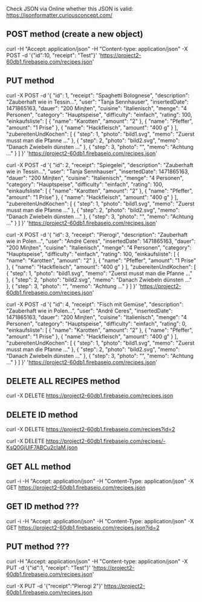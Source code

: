 Check JSON via Online whether this JSON is valid: https://jsonformatter.curiousconcept.com/

## POST method (create a new object)

curl -H "Accept: application/json" -H "Content-type: application/json" -X POST -d '{"id":10, "receipt": "Test"}' 'https://project2-60db1.firebaseio.com/recipes.json'

## PUT method

curl -X POST -d '{
    "id": 1,
    "receipt": "Spaghetti Bolognese",
    "description": "Zauberhaft wie in Tessin...",
    "user": "Tanja Sennhauser",
    "insertedDate": 1471865163,
    "dauer": "200 Minjten",
    "cuisine": "Italienisch",
    "menge": "4 Personen",
    "category": "Hauptspeise",
    "difficulty": "einfach",
    "rating": 100,
    "einkaufsliste": [
      {
        "name": "Karotten",
        "amount": "2"
      },
      {
        "name": "Pfeffer",
        "amount": "1 Prise"
      },
      {
        "name": "Hackfleisch",
        "amount": "400 g"
      }
    ],
    "zubereitenUndKochen": [
      {
        "step": 1,
        "photo": "bild1.svg",
        "memo": "Zuerst musst man die Pfanne ..."
      },
      {
        "step": 2,
        "photo": "bild2.svg",
        "memo": "Danach Zwiebeln dünsten ..."
      },
      {
        "step": 3,
        "photo": "",
        "memo": "Achtung ..."
      }
    ]
  }' 'https://project2-60db1.firebaseio.com/recipes.json'
  
curl -X POST -d '{
    "id": 2,
    "receipt": "Spiegelei",
    "description": "Zauberhaft wie in Tessin...",
    "user": "Tanja Sennhauser",
    "insertedDate": 1471865163,
    "dauer": "200 Minjten",
    "cuisine": "Italienisch",
    "menge": "4 Personen",
    "category": "Hauptspeise",
    "difficulty": "einfach",
    "rating": 100,
    "einkaufsliste": [
      {
        "name": "Karotten",
        "amount": "2"
      },
      {
        "name": "Pfeffer",
        "amount": "1 Prise"
      },
      {
        "name": "Hackfleisch",
        "amount": "400 g"
      }
    ],
    "zubereitenUndKochen": [
      {
        "step": 1,
        "photo": "bild1.svg",
        "memo": "Zuerst musst man die Pfanne ..."
      },
      {
        "step": 2,
        "photo": "bild2.svg",
        "memo": "Danach Zwiebeln dünsten ..."
      },
      {
        "step": 3,
        "photo": "",
        "memo": "Achtung ..."
      }
    ]
  }' 'https://project2-60db1.firebaseio.com/recipes.json'

curl -X POST -d '{
   "id": 3,
   "receipt": "Pierogi",
   "description": "Zauberhaft wie in Polen...",
   "user": "André Ceres",
   "insertedDate": 1471865163,
   "dauer": "200 Minjten",
   "cuisine": "Italienisch",
   "menge": "4 Personen",
   "category": "Hauptspeise",
   "difficulty": "einfach",
   "rating": 100,
   "einkaufsliste": [
     {
       "name": "Karotten",
       "amount": "2"
     },
     {
       "name": "Pfeffer",
       "amount": "1 Prise"
     },
     {
       "name": "Hackfleisch",
       "amount": "400 g"
     }
   ],
   "zubereitenUndKochen": [
     {
       "step": 1,
       "photo": "bild1.svg",
       "memo": "Zuerst musst man die Pfanne ..."
     },
     {
       "step": 2,
       "photo": "bild2.svg",
       "memo": "Danach Zwiebeln dünsten ..."
     },
     {
       "step": 3,
       "photo": "",
       "memo": "Achtung ..."
     }
   ]
 }' 'https://project2-60db1.firebaseio.com/recipes.json'

curl -X POST -d '{
  "id": 4,
  "receipt": "Fisch mit Gemüse",
  "description": "Zauberhaft wie in Polen...",
  "user": "André Ceres",
  "insertedDate": 1471865163,
  "dauer": "200 Minjten",
  "cuisine": "Italienisch",
  "menge": "4 Personen",
  "category": "Hauptspeise",
  "difficulty": "einfach",
  "rating": 0,
  "einkaufsliste": [
    {
      "name": "Karotten",
      "amount": "2"
    },
    {
      "name": "Pfeffer",
      "amount": "1 Prise"
    },
    {
      "name": "Hackfleisch",
      "amount": "400 g"
    }
  ],
  "zubereitenUndKochen": [
    {
      "step": 1,
      "photo": "bild1.svg",
      "memo": "Zuerst musst man die Pfanne ..."
    },
    {
      "step": 2,
      "photo": "bild2.svg",
      "memo": "Danach Zwiebeln dünsten ..."
    },
    {
      "step": 3,
      "photo": "",
      "memo": "Achtung ..."
    }
  ]
}' 'https://project2-60db1.firebaseio.com/recipes.json'

## DELETE ALL RECIPES method

curl -X DELETE https://project2-60db1.firebaseio.com/recipes.json

## DELETE ID method

curl -X DELETE https://project2-60db1.firebaseio.com/recipes?id=2

curl -X DELETE https://project2-60db1.firebaseio.com/recipes/-KsQ0GjUlF7ABCu2cIaM.json

## GET ALL method

curl -i -H "Accept: application/json" -H "Content-Type: application/json" -X GET https://project2-60db1.firebaseio.com/recipes.json

## GET ID method ???

curl -i -H "Accept: application/json" -H "Content-Type: application/json" -X GET https://project2-60db1.firebaseio.com/recipes.json?id=2

## PUT method ???

curl -H "Accept: application/json" -H "Content-type: application/json" -X PUT -d '{"id":1, "receipt": "Test"}' 'https://project2-60db1.firebaseio.com/recipes.json'

curl -X PUT -d '{"receipt":"Pierogi 2"}' https://project2-60db1.firebaseio.com/recipes.json
